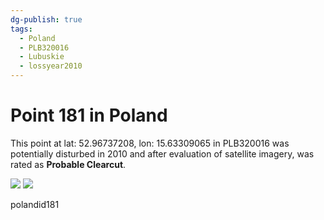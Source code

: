 ```yaml
---
dg-publish: true
tags:
  - Poland
  - PLB320016
  - Lubuskie
  - lossyear2010
---
```


# Point 181 in Poland

This point at lat: 52.96737208, lon: 15.63309065 in PLB320016 was potentially disturbed in 2010 and after evaluation of satellite imagery, was rated as **Probable Clearcut**.

<div class='juxtapose' data-showcredits='false'>
<img src='https://baserow-backend-production20240528124524339000000001.s3.amazonaws.com/user_files/Of4EMODpCr0XbnvPHb4MgNsBvbvIzr3f_078a98397b3e35d50aac41c86cd68c55080d8bebc08cc98cf4ddb4ccc2def9da.png' data-label='August 2009' />
<img src='https://baserow-backend-production20240528124524339000000001.s3.amazonaws.com/user_files/5MrBRTKydxoL3BpWbp9JbXwiYotkIqPt_0452b480004778de6251e622d933ebcb537affb2b141bdecb01b39e3092b273b.png' data-label='July 2010' />
</div>

polandid181